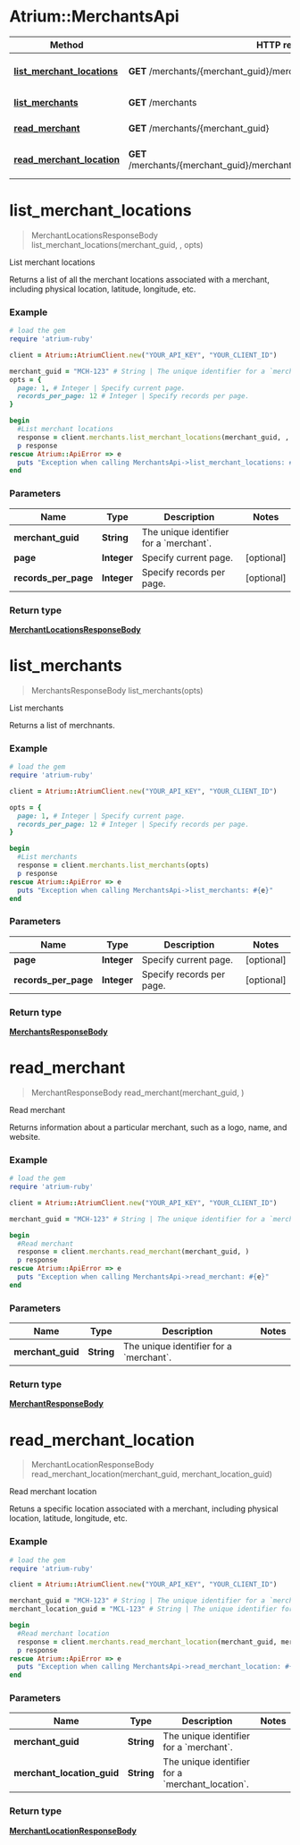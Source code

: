 # Atrium::MerchantsApi

Method | HTTP request | Description
------------- | ------------- | -------------
[**list_merchant_locations**](MerchantsApi.md#list_merchant_locations) | **GET** /merchants/{merchant_guid}/merchant_locations | List merchant locations
[**list_merchants**](MerchantsApi.md#list_merchants) | **GET** /merchants | List merchants
[**read_merchant**](MerchantsApi.md#read_merchant) | **GET** /merchants/{merchant_guid} | Read merchant
[**read_merchant_location**](MerchantsApi.md#read_merchant_location) | **GET** /merchants/{merchant_guid}/merchant_locations/{merchant_location_guid} | Read merchant location


# **list_merchant_locations**
> MerchantLocationsResponseBody list_merchant_locations(merchant_guid, , opts)

List merchant locations

Returns a list of all the merchant locations associated with a merchant, including physical location, latitude, longitude, etc.

### Example
```ruby
# load the gem
require 'atrium-ruby'

client = Atrium::AtriumClient.new("YOUR_API_KEY", "YOUR_CLIENT_ID")

merchant_guid = "MCH-123" # String | The unique identifier for a `merchant`.
opts = { 
  page: 1, # Integer | Specify current page.
  records_per_page: 12 # Integer | Specify records per page.
}

begin
  #List merchant locations
  response = client.merchants.list_merchant_locations(merchant_guid, , opts)
  p response
rescue Atrium::ApiError => e
  puts "Exception when calling MerchantsApi->list_merchant_locations: #{e}"
end
```

### Parameters

Name | Type | Description  | Notes
------------- | ------------- | ------------- | -------------
 **merchant_guid** | **String**| The unique identifier for a &#x60;merchant&#x60;. | 
 **page** | **Integer**| Specify current page. | [optional] 
 **records_per_page** | **Integer**| Specify records per page. | [optional] 

### Return type

[**MerchantLocationsResponseBody**](MerchantLocationsResponseBody.md)

# **list_merchants**
> MerchantsResponseBody list_merchants(opts)

List merchants

Returns a list of merchnants.

### Example
```ruby
# load the gem
require 'atrium-ruby'

client = Atrium::AtriumClient.new("YOUR_API_KEY", "YOUR_CLIENT_ID")

opts = { 
  page: 1, # Integer | Specify current page.
  records_per_page: 12 # Integer | Specify records per page.
}

begin
  #List merchants
  response = client.merchants.list_merchants(opts)
  p response
rescue Atrium::ApiError => e
  puts "Exception when calling MerchantsApi->list_merchants: #{e}"
end
```

### Parameters

Name | Type | Description  | Notes
------------- | ------------- | ------------- | -------------
 **page** | **Integer**| Specify current page. | [optional] 
 **records_per_page** | **Integer**| Specify records per page. | [optional] 

### Return type

[**MerchantsResponseBody**](MerchantsResponseBody.md)

# **read_merchant**
> MerchantResponseBody read_merchant(merchant_guid, )

Read merchant

Returns information about a particular merchant, such as a logo, name, and website.

### Example
```ruby
# load the gem
require 'atrium-ruby'

client = Atrium::AtriumClient.new("YOUR_API_KEY", "YOUR_CLIENT_ID")

merchant_guid = "MCH-123" # String | The unique identifier for a `merchant`.

begin
  #Read merchant
  response = client.merchants.read_merchant(merchant_guid, )
  p response
rescue Atrium::ApiError => e
  puts "Exception when calling MerchantsApi->read_merchant: #{e}"
end
```

### Parameters

Name | Type | Description  | Notes
------------- | ------------- | ------------- | -------------
 **merchant_guid** | **String**| The unique identifier for a &#x60;merchant&#x60;. | 

### Return type

[**MerchantResponseBody**](MerchantResponseBody.md)

# **read_merchant_location**
> MerchantLocationResponseBody read_merchant_location(merchant_guid, merchant_location_guid)

Read merchant location

Retuns a specific location associated with a merchant, including physical location, latitude, longitude, etc.

### Example
```ruby
# load the gem
require 'atrium-ruby'

client = Atrium::AtriumClient.new("YOUR_API_KEY", "YOUR_CLIENT_ID")

merchant_guid = "MCH-123" # String | The unique identifier for a `merchant`.
merchant_location_guid = "MCL-123" # String | The unique identifier for a `merchant_location`.

begin
  #Read merchant location
  response = client.merchants.read_merchant_location(merchant_guid, merchant_location_guid)
  p response
rescue Atrium::ApiError => e
  puts "Exception when calling MerchantsApi->read_merchant_location: #{e}"
end
```

### Parameters

Name | Type | Description  | Notes
------------- | ------------- | ------------- | -------------
 **merchant_guid** | **String**| The unique identifier for a &#x60;merchant&#x60;. | 
 **merchant_location_guid** | **String**| The unique identifier for a &#x60;merchant_location&#x60;. | 

### Return type

[**MerchantLocationResponseBody**](MerchantLocationResponseBody.md)

